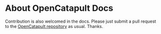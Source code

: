 # About OpenCatapult Docs

Contribution is also welcomed in the docs. Please just submit a pull request to the [OpenCatapult repository](https://github.com/Polyrific-Inc/OpenCatapult) as usual. Thanks.